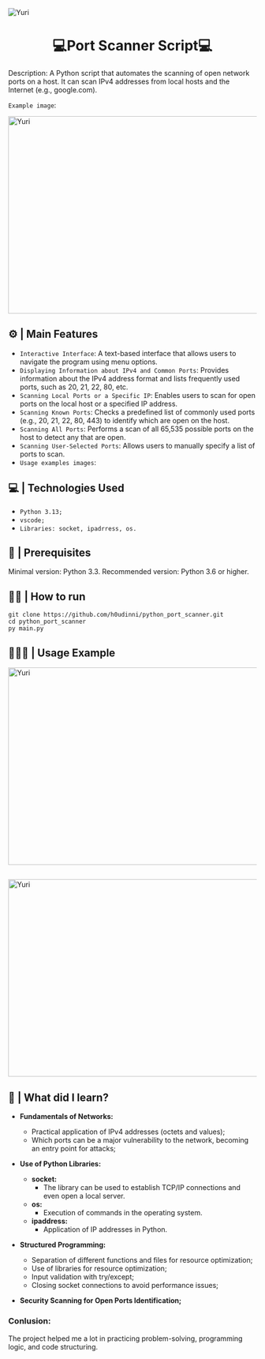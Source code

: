 <img align="center" alt="Yuri" src="https://github.com/user-attachments/assets/e3366fa1-d5ee-4631-9be8-89b995c7f701">
<h1 align="center"> 💻Port Scanner Script💻 </h1>

Description: A Python script that automates the scanning of open network ports on a host. It can scan IPv4 addresses from local hosts and the Internet (e.g., google.com).

`Example image`:

<img align="center" alt="Yuri" src="https://github.com/user-attachments/assets/295d3778-881a-4b69-8e50-e3de3197dbf8" width="600" height="400">

## ⚙️ | Main Features

- `Interactive Interface`: A text-based interface that allows users to navigate the program using menu options.
- `Displaying Information about IPv4 and Common Ports`: Provides information about the IPv4 address format and lists frequently used ports, such as 20, 21, 22, 80, etc.
- `Scanning Local Ports or a Specific IP`: Enables users to scan for open ports on the local host or a specified IP address.
- `Scanning Known Ports`: Checks a predefined list of commonly used ports (e.g., 20, 21, 22, 80, 443) to identify which are open on the host.
- `Scanning All Ports`: Performs a scan of all 65,535 possible ports on the host to detect any that are open.
- `Scanning User-Selected Ports`: Allows users to manually specify a list of ports to scan.
- `Usage examples images`:

## 💻 | Technologies Used
- `Python 3.13;`
- `vscode;` 
- `Libraries: socket, ipadrress, os.`

## 🎵 | Prerequisites
Minimal version: Python 3.3.
Recommended version: Python 3.6 or higher.

## 🤚🏽 | How to run
```
git clone https://github.com/h0udinni/python_port_scanner.git
cd python_port_scanner
py main.py
```

## 👨🏽‍💻 | Usage Example

<img align="center" alt="Yuri" src="https://github.com/user-attachments/assets/7acee88f-3807-405d-95a0-04b47fbcc01b" width="600" height="400">

##

<img align="center" alt="Yuri" src="https://github.com/user-attachments/assets/952a0276-ba03-4ffd-9894-d6fbe453928b" width="600" height="400">

## 📖 | What did I learn?

- **Fundamentals of Networks:**
  - Practical application of IPv4 addresses (octets and values);
  - Which ports can be a major vulnerability to the network, becoming an entry point for attacks;
  
- **Use of Python Libraries:**
  - **socket:**
    - The library can be used to establish TCP/IP connections and even open a local server.
  - **os:**
    - Execution of commands in the operating system.
  - **ipaddress:**
    - Application of IP addresses in Python.
  
- **Structured Programming:**
  - Separation of different functions and files for resource optimization;
  - Use of libraries for resource optimization;
  - Input validation with try/except;
  - Closing socket connections to avoid performance issues;
  
- **Security Scanning for Open Ports Identification;**

### Conlusion:
The project helped me a lot in practicing problem-solving, programming logic, and code structuring.
